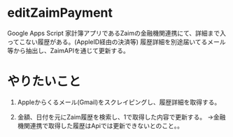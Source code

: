 # editZaimPayment

Google Apps Script
家計簿アプリであるZaimの金融機関連携にて、詳細まで入ってこない履歴がある。(AppleID経由の決済等)
履歴詳細を別途届いてるメール等から抽出し、ZaimAPIを通じて更新する。


# やりたいこと

1. Appleからくるメール(Gmail)をスクレイピングし、履歴詳細を取得する。

2. 金額、日付を元にZaim履歴を検索し、1で取得した内容で更新する。
   →金融機関連携で取得した履歴はApiでは更新できないとのこと。。

